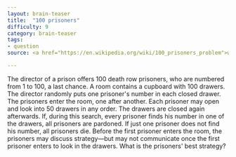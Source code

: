 ```yaml
---
layout: brain-teaser
title:  "100 prisoners"
difficulty: 9
category: brain-teaser
tags:
- question
source: <a href="https://en.wikipedia.org/wiki/100_prisoners_problem">wikipedia</a> for description (also, jane street)

---
```


The director of a prison offers 100 death row prisoners, who are numbered from 1 to 100, a last chance. A room contains a cupboard with 100 drawers. The director randomly puts one prisoner's number in each closed drawer. The prisoners enter the room, one after another. Each prisoner may open and look into 50 drawers in any order. The drawers are closed again afterwards. If, during this search, every prisoner finds his number in one of the drawers, all prisoners are pardoned. If just one prisoner does not find his number, all prisoners die. Before the first prisoner enters the room, the prisoners may discuss strategy—but may not communicate once the first prisoner enters to look in the drawers. What is the prisoners' best strategy?
